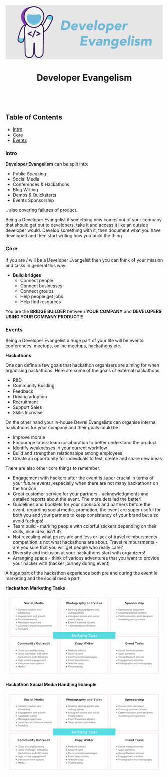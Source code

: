 <div align="center">
<br>
<img src="DeveloperEvangelismLogo.png"
/>
<br/>
<h1>Developer Evangelism</h1>
</div>
<br/>
<p align="center">
<a href="https://github.com/DevrelSpace/Devrel-Notebook/tree/master/Developer-Community"><img src="https://img.shields.io/badge/Developer-Community-brightgreen" alt=""/></a>     <a href="https://github.com/DevrelSpace/Devrel-Notebook/tree/master/Developer-Experience"><img src="https://img.shields.io/badge/Developer-Experience-brightgreen" alt=""/></a>   <a href="https://github.com/DevrelSpace/Devrel-Notebook/tree/master/Developer-Evangelism"><img src="https://img.shields.io/badge/Developer-Evangelism-brightgreen" alt=""/></a> <a href="https://github.com/DevrelSpace/Devrel-Notebook/tree/master/Developer-Advocacy"><img src="https://img.shields.io/badge/Developer%20-Advocacy-brightgreen" alt=""/></a> <a href="https://github.com/DevrelSpace/Devrel-Notebook/tree/master/Devrel-Management"><img src="https://img.shields.io/badge/Devrel-Management-brightgreen" alt=""/></a>
</p>

## Table of Contents

* [Intro](#intro) <br>
* [Core](#core) <br>
* [Events](#events) <br>

### Intro

**Developer Evangelism** can be split into:

* Public Speaking
* Social Media
* Conferences & Hackathons
* Blog Writing
* Demos & Quickstarts
* Events Sponsorship

.. also covering failures of product.

Being a Developer Evangelist if something new comes out of your company that should get out to developers, take it and access it like an outside developer would. Develop something with it, then document what you have developed and then start writing how you build the thing

### Core

If you are / will be a Developer Evangelist then you can think of your mission and tasks in general this way:

* **Build bridges**
    * Connect people
    * Connect businesses
    * Connect groups
    * Help people get jobs
    * Help find resources

You are the **BRIDGE BUILDER** between **YOUR COMPANY** and **DEVELOPERS USING YOUR COMPANY PRODUCT**!!!

### Events

Being a Developer Evangelist a huge part of your life will be events: conferences, meetups, online meetups, hackathons etc.

**Hackathons**

One can define a few goals that hackathon organisers are aiming for when organising hackathons. Here are some of the goals of external hackathons:

* R&D
* Community Building
* Feedback
* Driving adoption
* Recruitment
* Support Sales
* Skills Increase

On the other hand your in-house Devrel Evangelists can organise internal hackathons for your company and their goals could be:

* Improve morale
* Encourage cross-team collaboration to better understand the product
* Identify weaknesses in your current workflow
* Build and strengthen relationships among employees
* Create an opportunity for individuals to test, create and share new ideas

There are also other core things to remember:

* Engagement with hackers after the event is super crucial in terms of your future events, especially when there are not many hackathons on the horizon
* Great customer service for your partners - acknowledgments and detailed reports about the event. The more detailed the better!
* Guidelines and booklets for your sponsors and partners before the event, regarding social media, promotion, the event are super useful for both you and your partners to keep consistency of your brand but also avoid fuckups!
* Team build - marking people with colorful stickers depending on their skills, nice idea, isn't it?
* Not revealing what prizes are and less or lack of travel reimbursments - competition is not what hackathons are about. Travel reimbursments -are you sure that you will get people who really care?
* Diversity and inclusion at your hackathons start with organizers!
* Arranging space - think of various adventures that you want to provide your hacker with (hacker journey during event)

A huge part of the hackathon experience both pre and during the event is marketing and the social media part.

**Hackathon Marketing Tasks**

![](/Developer-Evangelism/Assets/HackathonMarketingTasks.jpg)

**Hackathon Social Media Handling Example**

![](/Developer-Evangelism/Assets/HackathonMarketingTasks.jpg)
